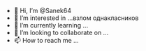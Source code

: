 - 👋 Hi, I’m @Sanek64
- 👀 I’m interested in ...взлом однакласников
- 🌱 I’m currently learning ...
- 💞️ I’m looking to collaborate on ...
- 📫 How to reach me ...

<!---
Sanek64/Sanek64 is a ✨ special ✨ repository because its `README.md` (this file) appears on your GitHub profile.
You can click the Preview link to take a look at your changes.
--->
